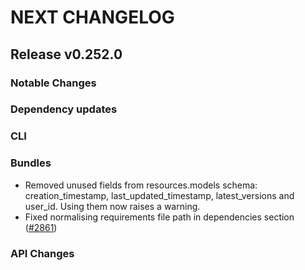 # NEXT CHANGELOG

## Release v0.252.0

### Notable Changes

### Dependency updates

### CLI

### Bundles
* Removed unused fields from resources.models schema: creation\_timestamp, last\_updated\_timestamp, latest\_versions and user\_id. Using them now raises a warning.
* Fixed normalising requirements file path in dependencies section ([#2861](https://github.com/databricks/cli/pull/2861))

### API Changes
